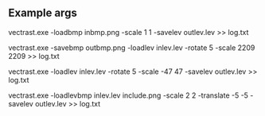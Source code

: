 ## Example args

vectrast.exe -loadbmp inbmp.png -scale 1 1 -savelev outlev.lev >> log.txt

vectrast.exe -savebmp outbmp.png -loadlev inlev.lev -rotate 5 -scale 2209 2209 >> log.txt

vectrast.exe -loadlev inlev.lev -rotate 5 -scale -47 47 -savelev outlev.lev >> log.txt

vectrast.exe -loadlevbmp inlev.lev include.png -scale 2 2 -translate -5 -5 -savelev outlev.lev >> log.txt
